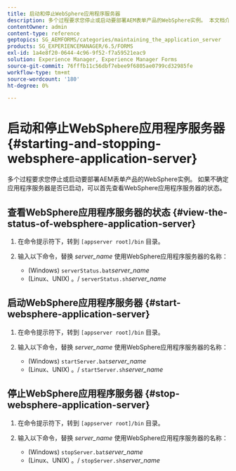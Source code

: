 ```yaml
---
title: 启动和停止WebSphere应用程序服务器
description: 多个过程要求您停止或启动要部署AEM表单产品的WebSphere实例。 本文档介绍如何启动和停止WebSphere应用程序服务器。
contentOwner: admin
content-type: reference
geptopics: SG_AEMFORMS/categories/maintaining_the_application_server
products: SG_EXPERIENCEMANAGER/6.5/FORMS
exl-id: 1a4e8f20-0644-4c96-9f52-f7a59521eac9
solution: Experience Manager, Experience Manager Forms
source-git-commit: 76fffb11c56dbf7ebee9f6805ae0799cd32985fe
workflow-type: tm+mt
source-wordcount: '180'
ht-degree: 0%

---
```


# 启动和停止WebSphere应用程序服务器 {#starting-and-stopping-websphere-application-server}

多个过程要求您停止或启动要部署AEM表单产品的WebSphere实例。 如果不确定应用程序服务器是否已启动，可以首先查看WebSphere应用程序服务器的状态。

## 查看WebSphere应用程序服务器的状态 {#view-the-status-of-websphere-application-server}

1. 在命令提示符下，转到 `[appserver root]/bin` 目录。
1. 输入以下命令，替换 *server_name* 使用WebSphere应用程序服务器的名称：

   * (Windows) `serverStatus.bat`*server_name*
   * (Linux、UNIX) 。/ `serverStatus.sh`*server_name*

## 启动WebSphere应用程序服务器 {#start-websphere-application-server}

1. 在命令提示符下，转到 `[appserver root]/bin` 目录。
1. 输入以下命令，替换 *server_name* 使用WebSphere应用程序服务器的名称：

   * (Windows) `startServer.bat`*server_name*
   * (Linux、UNIX) 。/ `startServer.sh`*server_name*

## 停止WebSphere应用程序服务器 {#stop-websphere-application-server}

1. 在命令提示符下，转到 `[appserver root]/bin` 目录。
1. 输入以下命令，替换 *server_name* 使用WebSphere应用程序服务器的名称：

   * (Windows) `stopServer.bat`*server_name*
   * (Linux、UNIX) 。/ `stopServer.sh`*server_name*
